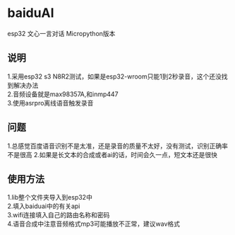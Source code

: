 # baiduAI 
esp32 文心一言对话 Micropython版本 <br>
## 说明
1.采用esp32 s3 N8R2测试，如果是esp32-wroom只能1到2秒录音，这个还没找到解决办法 <br>
2.音频设备就是max98357A,和inmp447 <br>
3.使用asrpro离线语音触发录音 <br>
## 问题
1.总感觉百度语音识别不是太准，还是录音的质量不太好，没有测试，识别正确率不是很高
2.如果是长文本的合成或者ai的话，时间会久一点，短文本还是很快

## 使用方法
1.lib整个文件夹导入到esp32中 <br>
2.填入baiduai中的有关api <br>
3.wifi连接填入自己的路由名称和密码 <br>
4.语音合成中注意音频格式mp3可能播放不正常，建议wav格式
